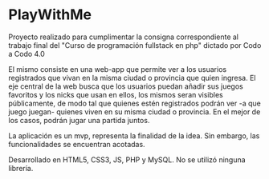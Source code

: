# PlayWithMe

  Proyecto realizado para cumplimentar la consigna correspondiente al trabajo final del "Curso de programación fullstack en php" dictado por Codo a Codo 4.0

  El mismo consiste en una web-app que permite ver a los usuarios registrados que vivan en la misma ciudad o provincia que quien ingresa.
  El eje central de la web busca que los usuarios puedan añadir sus juegos favoritos y los nicks que usan en ellos, los mismos seran visibles públicamente, de modo tal
  que quienes estén registrados podrán ver -a que juego juegan- quienes viven en su misma ciudad o provincia. En el mejor de los casos, podrán jugar una partida juntos.
  
  La aplicación es un mvp, representa la finalidad de la idea. Sin embargo, las funcionalidades se encuentran acotadas.
  
  Desarrollado en HTML5, CSS3, JS, PHP y MySQL. No se utilizó ninguna librería.
